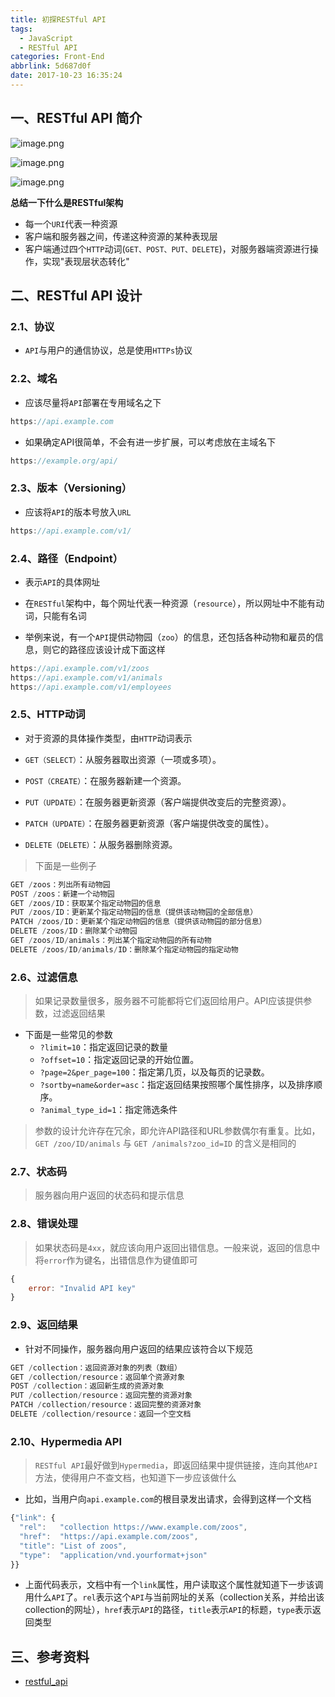 ```yaml
---
title: 初探RESTful API
tags:
  - JavaScript
  - RESTful API
categories: Front-End
abbrlink: 5d687d0f
date: 2017-10-23 16:35:24
---
```


## 一、RESTful API 简介

![image.png](http://upload-images.jianshu.io/upload_images/1480597-29b46c90a92006d0.png?imageMogr2/auto-orient/strip%7CimageView2/2/w/1240)

![image.png](http://upload-images.jianshu.io/upload_images/1480597-ee530718ab42bd0f.png?imageMogr2/auto-orient/strip%7CimageView2/2/w/1240)

![image.png](http://upload-images.jianshu.io/upload_images/1480597-f645ac53d435d6de.png?imageMogr2/auto-orient/strip%7CimageView2/2/w/1240)

**总结一下什么是RESTful架构**

- 每一个`URI`代表一种资源
- 客户端和服务器之间，传递这种资源的某种表现层
- 客户端通过四个`HTTP`动词(`GET、POST、PUT、DELETE`)，对服务器端资源进行操作，实现"表现层状态转化"


## 二、RESTful API 设计

### 2.1、协议

- `API`与用户的通信协议，总是使用`HTTPs`协议

### 2.2、域名

- 应该尽量将`API`部署在专用域名之下

```javascript
https://api.example.com
```

- 如果确定API很简单，不会有进一步扩展，可以考虑放在主域名下

```javascript
https://example.org/api/
```

### 2.3、版本（Versioning）

- 应该将`API`的版本号放入`URL`

```javascript
https://api.example.com/v1/
```

### 2.4、路径（Endpoint）

- 表示`API`的具体网址
- 在`RESTful`架构中，每个网址代表一种资源（`resource`），所以网址中不能有动词，只能有名词

- 举例来说，有一个`API`提供动物园（`zoo`）的信息，还包括各种动物和雇员的信息，则它的路径应该设计成下面这样

```javascript
https://api.example.com/v1/zoos
https://api.example.com/v1/animals
https://api.example.com/v1/employees
```

### 2.5、HTTP动词

- 对于资源的具体操作类型，由`HTTP`动词表示


- `GET（SELECT）`：从服务器取出资源（一项或多项）。
- `POST（CREATE）`：在服务器新建一个资源。
- `PUT（UPDATE）`：在服务器更新资源（客户端提供改变后的完整资源）。
- `PATCH（UPDATE）`：在服务器更新资源（客户端提供改变的属性）。
- `DELETE（DELETE）`：从服务器删除资源。

> 下面是一些例子

```javascript
GET /zoos：列出所有动物园
POST /zoos：新建一个动物园
GET /zoos/ID：获取某个指定动物园的信息
PUT /zoos/ID：更新某个指定动物园的信息（提供该动物园的全部信息）
PATCH /zoos/ID：更新某个指定动物园的信息（提供该动物园的部分信息）
DELETE /zoos/ID：删除某个动物园
GET /zoos/ID/animals：列出某个指定动物园的所有动物
DELETE /zoos/ID/animals/ID：删除某个指定动物园的指定动物
```

### 2.6、过滤信息

> 如果记录数量很多，服务器不可能都将它们返回给用户。API应该提供参数，过滤返回结果

- 下面是一些常见的参数
  - `?limit=10`：指定返回记录的数量
  - `?offset=10`：指定返回记录的开始位置。
  - `?page=2&per_page=100`：指定第几页，以及每页的记录数。
  - `?sortby=name&order=asc`：指定返回结果按照哪个属性排序，以及排序顺序。
  - `?animal_type_id=1`：指定筛选条件

> 参数的设计允许存在冗余，即允许API路径和URL参数偶尔有重复。比如，`GET /zoo/ID/animals` 与 `GET /animals?zoo_id=ID` 的含义是相同的

### 2.7、状态码

> 服务器向用户返回的状态码和提示信息


### 2.8、错误处理

> 如果状态码是`4xx`，就应该向用户返回出错信息。一般来说，返回的信息中将`error`作为键名，出错信息作为键值即可

```javascript
{
    error: "Invalid API key"
}
```

### 2.9、返回结果

- 针对不同操作，服务器向用户返回的结果应该符合以下规范

```javascript
GET /collection：返回资源对象的列表（数组）
GET /collection/resource：返回单个资源对象
POST /collection：返回新生成的资源对象
PUT /collection/resource：返回完整的资源对象
PATCH /collection/resource：返回完整的资源对象
DELETE /collection/resource：返回一个空文档
```

### 2.10、Hypermedia API


> `RESTful API`最好做到`Hypermedia`，即返回结果中提供链接，连向其他`API`方法，使得用户不查文档，也知道下一步应该做什么


- 比如，当用户向`api.example.com`的根目录发出请求，会得到这样一个文档

```javascript
{"link": {
  "rel":   "collection https://www.example.com/zoos",
  "href":  "https://api.example.com/zoos",
  "title": "List of zoos",
  "type":  "application/vnd.yourformat+json"
}}
```

- 上面代码表示，文档中有一个`link`属性，用户读取这个属性就知道下一步该调用什么`API`了。`rel`表示这个`API`与当前网址的关系（collection关系，并给出该collection的网址），`href`表示`API`的路径，`title`表示`API`的标题，`type`表示返回类型


## 三、参考资料
  - [restful_api](http://www.ruanyifeng.com/blog/2014/05/restful_api.html)
